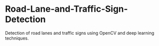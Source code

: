# Road-Lane-and-Traffic-Sign-Detection
Detection of road lanes and traffic signs using OpenCV and deep learning techniques.
